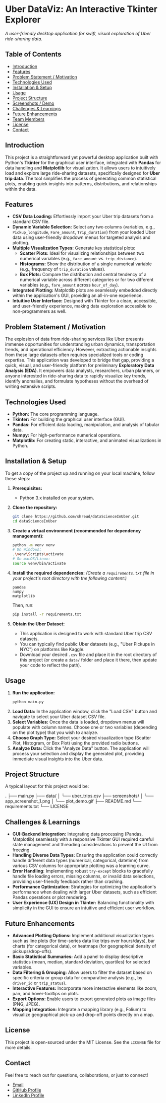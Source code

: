 # Uber DataViz: An Interactive Tkinter Explorer

*A user-friendly desktop application for swift, visual exploration of Uber ride-sharing data.*

## Table of Contents

* [Introduction](#introduction)
* [Features](#features)
* [Problem Statement / Motivation](#problem-statement--motivation)
* [Technologies Used](#technologies-used)
* [Installation & Setup](#installation--setup)
* [Usage](#usage)
* [Project Structure](#project-structure)
* [Screenshots / Demo](#screenshots--demo)
* [Challenges & Learnings](#challenges--learnings)
* [Future Enhancements](#future-enhancements)
* [Team Members](#team-members)
* [License](#license)
* [Contact](#contact)

## Introduction

This project is a straightforward yet powerful desktop application built with Python's **Tkinter** for the graphical user interface, integrated with **Pandas** for data handling and **Matplotlib** for visualization. It allows users to intuitively load and explore large ride-sharing datasets, specifically designed for **Uber trip data**. The tool simplifies the process of generating common statistical plots, enabling quick insights into patterns, distributions, and relationships within the data.

## Features

* **CSV Data Loading:** Effortlessly import your Uber trip datasets from a standard CSV file.
* **Dynamic Variable Selection:** Select any two columns (variables, e.g., `Pickup_longitude`, `Fare_amount`, `Trip_duration`) from your loaded Uber data using user-friendly dropdown menus for targeted analysis and plotting.
* **Multiple Visualization Types:** Generate key statistical plots:
    * **Scatter Plots:** Ideal for visualizing relationships between two numerical variables (e.g., `fare_amount` vs. `trip_distance`).
    * **Histograms:** Show the distribution of a single numerical variable (e.g., frequency of `trip_duration` values).
    * **Box Plots:** Compare the distribution and central tendency of a numerical variable across different categories or for two different variables (e.g., `fare_amount` across `hour_of_day`).
* **Integrated Plotting:** Matplotlib plots are seamlessly embedded directly within the application's GUI, providing an all-in-one experience.
* **Intuitive User Interface:** Designed with Tkinter for a clean, accessible, and user-friendly experience, making data exploration accessible to non-programmers as well.

## Problem Statement / Motivation

The explosion of data from ride-sharing services like Uber presents immense opportunities for understanding urban dynamics, transportation trends, and operational efficiency. However, extracting actionable insights from these large datasets often requires specialized tools or coding expertise. This application was developed to bridge that gap, providing a quick, visual, and user-friendly platform for preliminary **Exploratory Data Analysis (EDA)**. It empowers data analysts, researchers, urban planners, or anyone interested in ride-sharing data to rapidly visualize key trends, identify anomalies, and formulate hypotheses without the overhead of writing extensive scripts.

## Technologies Used

* **Python:** The core programming language.
* **Tkinter:** For building the graphical user interface (GUI).
* **Pandas:** For efficient data loading, manipulation, and analysis of tabular data.
* **Numpy:** For high-performance numerical operations.
* **Matplotlib:** For creating static, interactive, and animated visualizations in Python.

## Installation & Setup

To get a copy of the project up and running on your local machine, follow these steps:

1.  **Prerequisites:**
    * Python 3.x installed on your system.

2.  **Clone the repository:**
    ```bash
    git clone https://github.com/shreud/dataScienceInUber.git
    cd dataScienceInUber
    ```

3.  **Create a virtual environment (recommended for dependency management):**
    ```bash
    python -m venv venv
    # On Windows:
    .\venv\Scripts\activate
    # On macOS/Linux:
    source venv/bin/activate
    ```

4.  **Install the required dependencies:**
    *(Create a `requirements.txt` file in your project's root directory with the following content:)*
    ```
    pandas
    numpy
    matplotlib
    ```
    Then, run:
    ```bash
    pip install -r requirements.txt
    ```

5.  **Obtain the Uber Dataset:**
    * This application is designed to work with standard Uber trip CSV datasets.
    * You can typically find public Uber datasets (e.g., "Uber Pickups in NYC") on platforms like Kaggle.
    * Download your desired `.csv` file and place it in the root directory of this project (or create a `data/` folder and place it there, then update your code to reflect the path).

## Usage

1.  **Run the application:**
    ```bash
    python main.py
    ```
2.  **Load Data:** In the application window, click the "Load CSV" button and navigate to select your Uber dataset CSV file.
3.  **Select Variables:** Once the data is loaded, dropdown menus will populate with column names. Choose one or two variables (depending on the plot type) that you wish to analyze.
4.  **Choose Graph Type:** Select your desired visualization type (Scatter Plot, Histogram, or Box Plot) using the provided radio buttons.
5.  **Analyze Data:** Click the "Analyze Data" button. The application will process your selection and display the generated plot, providing immediate visual insights into the Uber data.

## Project Structure

A typical layout for this project would be:

.
├── main.py
├── data/
│   └── uber_trips.csv
├── screenshots/
│   └── app_screenshot_1.png
│   └── plot_demo.gif
├── README.md
└── requirements.txt
└── LICENSE


## Challenges & Learnings
* **GUI-Backend Integration:** Integrating data processing (Pandas, Matplotlib) seamlessly with a responsive Tkinter GUI required careful state management and threading considerations to prevent the UI from freezing.
* **Handling Diverse Data Types:** Ensuring the application could correctly handle different data types (numerical, categorical, datetime) from various CSV columns for appropriate plotting was a learning curve.
* **Error Handling:** Implementing robust `try-except` blocks to gracefully handle file loading errors, missing columns, or invalid data selections, providing user-friendly feedback rather than crashing.
* **Performance Optimization:** Strategies for optimizing the application's performance when dealing with larger Uber datasets, such as efficient Pandas operations or plot rendering.
* **User Experience (UX) Design in Tkinter:** Balancing functionality with simplicity in the GUI to ensure an intuitive and efficient user workflow.

## Future Enhancements
* **Advanced Plotting Options:** Implement additional visualization types such as line plots (for time-series data like trips over hours/days), bar charts (for categorical data), or heatmaps (for geographical density of pickups/drop-offs).
* **Basic Statistical Summaries:** Add a panel to display descriptive statistics (mean, median, standard deviation, quartiles) for selected variables.
* **Data Filtering & Grouping:** Allow users to filter the dataset based on specific criteria or group data for comparative analysis (e.g., by `driver_id` or `trip_status`).
* **Interactive Features:** Incorporate more interactive elements like zoom, pan, and hover-tooltips on plots.
* **Export Options:** Enable users to export generated plots as image files (PNG, JPEG).
* **Mapping Integration:** Integrate a mapping library (e.g., Folium) to visualize geographical pick-up and drop-off points directly on a map.

## License
This project is open-sourced under the MIT License. See the `LICENSE` file for more details.

## Contact
Feel free to reach out for questions, collaborations, or just to connect!

* [Email](shruti41wadekar@gmail.com)
* [GitHub Profile](https://github.com/shreud)
* [LinkedIn Profile](https://www.linkedin.com/in/shruti-w/)
